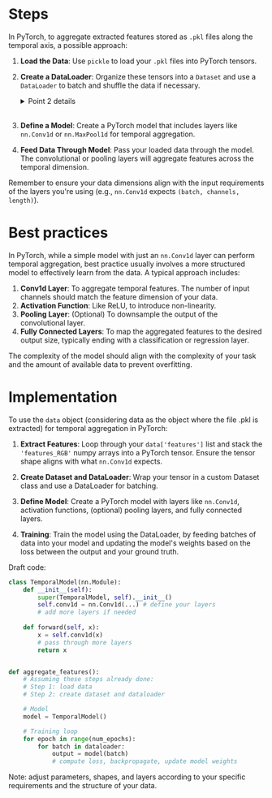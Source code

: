 # Steps
In PyTorch, to aggregate extracted features stored as `.pkl` files along the temporal axis, a possible approach:

1. **Load the Data**: Use `pickle` to load your `.pkl` files into PyTorch tensors.

2. **Create a DataLoader**:  Organize these tensors into a `Dataset` and use a `DataLoader` to batch and shuffle the data if necessary.
    <details>
        <summary> Point 2 details </summary>

    To convert data from a pickle (pkl) file into a PyTorch dataset, it is necessary to define a custom dataset class that extends `torch.utils.data.Dataset`:

    1. **Assuming Data loaded from Pickle File**

    2. **Define Custom Dataset Class:**
    - Create a custom dataset class that extends `torch.utils.data.Dataset`.
    - Implement the `__init__`, `__len__`, and `__getitem__` methods.

    3. **Implement Dataset Methods:**
    - In the `__init__` method, store the loaded data and perform any necessary preprocessing.
    - In the `__len__` method, return the total number of samples in your dataset.
    - In the `__getitem__` method, retrieve and return a specific sample from the dataset.

    The `__getitem__` method is where you'll perform any necessary preprocessing or data transformation based on your specific requirements.
    </details><br />

3. **Define a Model**:
   Create a PyTorch model that includes layers like `nn.Conv1d` or `nn.MaxPool1d` for temporal aggregation.

4. **Feed Data Through Model**:
   Pass your loaded data through the model. The convolutional or pooling layers will aggregate features across the temporal dimension.

Remember to ensure your data dimensions align with the input requirements of the layers you're using (e.g., `nn.Conv1d` expects `(batch, channels, length)`).

# Best practices
In PyTorch, while a simple model with just an `nn.Conv1d` layer can perform temporal aggregation, best practice usually involves a more structured model to effectively learn from the data. A typical approach includes:

1. **Conv1d Layer**: To aggregate temporal features. The number of input channels should match the feature dimension of your data.
2. **Activation Function**: Like ReLU, to introduce non-linearity.
3. **Pooling Layer**: (Optional) To downsample the output of the convolutional layer.
4. **Fully Connected Layers**: To map the aggregated features to the desired output size, typically ending with a classification or regression layer.

The complexity of the model should align with the complexity of your task and the amount of available data to prevent overfitting.

# Implementation
To use the `data` object (considering data as the object where the file .pkl is extracted) for temporal aggregation in PyTorch:

1. **Extract Features**: Loop through your `data['features']` list and stack the `'features_RGB'` numpy arrays into a PyTorch tensor. Ensure the tensor shape aligns with what `nn.Conv1d` expects.

2. **Create Dataset and DataLoader**: Wrap your tensor in a custom Dataset class and use a DataLoader for batching.

3. **Define Model**: Create a PyTorch model with layers like `nn.Conv1d`, activation functions, (optional) pooling layers, and fully connected layers.

4. **Training**: Train the model using the DataLoader, by feeding batches of data into your model and updating the model's weights based on the loss between the output and your ground truth.

Draft code:
```python        
class TemporalModel(nn.Module):
    def __init__(self):
        super(TemporalModel, self).__init__()
        self.conv1d = nn.Conv1d(...) # define your layers
        # add more layers if needed
        
    def forward(self, x):
        x = self.conv1d(x)
        # pass through more layers
        return x


def aggregate_features():
    # Assuming these steps already done:
    # Step 1: load data
    # Step 2: create dataset and dataloader

    # Model
    model = TemporalModel()

    # Training loop
    for epoch in range(num_epochs):
        for batch in dataloader:
            output = model(batch)
            # compute loss, backpropagate, update model weights
```

Note: adjust parameters, shapes, and layers according to your specific requirements and the structure of your data.